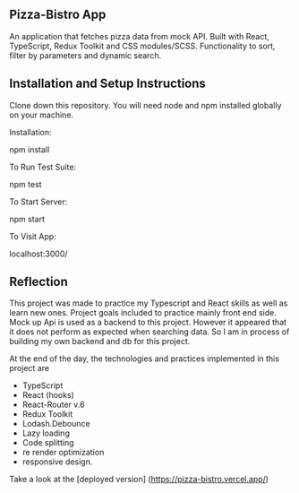 ## Pizza-Bistro App

An application that fetches pizza data from mock API. Built with React, TypeScript, Redux Toolkit and CSS modules/SCSS. Functionality to sort, filter by parameters and dynamic search. 

## Installation and Setup Instructions

Clone down this repository. You will need node and npm installed globally on your machine.

Installation:

npm install

To Run Test Suite:

npm test

To Start Server:

npm start

To Visit App:

localhost:3000/

## Reflection

This project was made to practice my Typescript and React skills as well as learn new ones. Project goals included to practice mainly front end side. Mock up Api is used as a backend to this project. However it appeared that it does not perform as expected when searching data. So I am in process of building my own backend and db for this project. 

At the end of the day, the technologies and practices implemented in this project are 
- TypeScript 
- React (hooks) 
- React-Router v.6
- Redux Toolkit
- Lodash.Debounce
- Lazy loading 
- Code splitting
- re render optimization 
- responsive design. 


Take a look at the [deployed version] (https://pizza-bistro.vercel.app/)